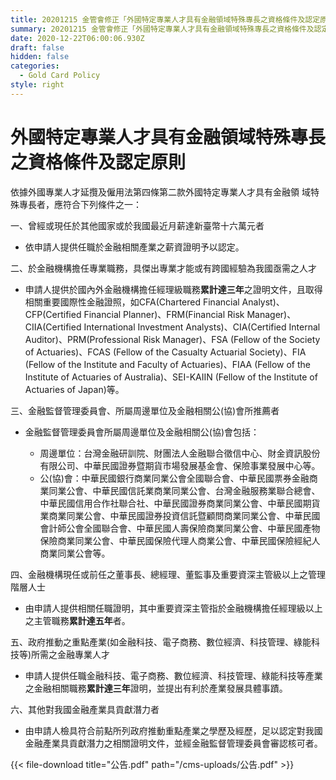```yaml
---
title: 20201215 金管會修正「外國特定專業人才具有金融領域特殊專長之資格條件及認定原則」
summary: 20201215 金管會修正「外國特定專業人才具有金融領域特殊專長之資格條件及認定原則」
date: 2020-12-22T06:00:06.930Z
draft: false
hidden: false
categories:
  - Gold Card Policy
style: right
---
```

# 外國特定專業人才具有金融領域特殊專長之資格條件及認定原則

依據外國專業人才延攬及僱用法第四條第二款外國特定專業人才具有金融領 域特殊專長者，應符合下列條件之一：

一、曾經或現任於其他國家或於我國最近月薪達新臺幣十六萬元者

* 依申請人提供任職於金融相關產業之薪資證明予以認定。

二、於金融機構擔任專業職務，具傑出專業才能或有跨國經驗為我國亟需之人才

* 申請人提供於國內外金融機構擔任經理級職務**累計達三年**之證明文件，且取得相關重要國際性金融證照，如CFA(Chartered Financial Analyst)、CFP(Certified Financial Planner)、FRM(Financial Risk Manager)、CIIA(Certified International Investment Analysts)、CIA(Certified Internal Auditor)、PRM(Professional Risk Manager)、FSA (Fellow of the Society of Actuaries)、FCAS (Fellow of the Casualty Actuarial Society)、FIA (Fellow of the Institute and Faculty of Actuaries)、FIAA (Fellow of the Institute of Actuaries of Australia)、SEI-KAIIN (Fellow of the Institute of Actuaries of Japan)等。

三、金融監督管理委員會、所屬周邊單位及金融相關公(協)會所推薦者

* 金融監督管理委員會所屬周邊單位及金融相關公(協)會包括：

  * 周邊單位：台灣金融研訓院、財團法人金融聯合徵信中心、財金資訊股份有限公司、中華民國證券暨期貨市場發展基金會、保險事業發展中心等。
  * 公(協)會：中華民國銀行商業同業公會全國聯合會、中華民國票券金融商業同業公會、中華民國信託業商業同業公會、台灣金融服務業聯合總會、中華民國信用合作社聯合社、中華民國證券商業同業公會、中華民國期貨業商業同業公會、中華民國證券投資信託暨顧問商業同業公會、中華民國會計師公會全國聯合會、中華民國人壽保險商業同業公會、中華民國產物保險商業同業公會、中華民國保險代理人商業公會、中華民國保險經紀人商業同業公會等。

四、金融機構現任或前任之董事長、總經理、董監事及重要資深主管級以上之管理階層人士

* 由申請人提供相關任職證明，其中重要資深主管指於金融機構擔任經理級以上之主管職務**累計達五年**者。

五、政府推動之重點產業(如金融科技、電子商務、數位經濟、科技管理、綠能科技等)所需之金融專業人才

* 申請人提供任職金融科技、電子商務、數位經濟、科技管理、綠能科技等產業之金融相關職務**累計達三年**證明，並提出有利於產業發展具體事蹟。

六、其他對我國金融產業具貢獻潛力者

* 由申請人檢具符合前點所列政府推動重點產業之學歷及經歷，足以認定對我國金融產業具貢獻潛力之相關證明文件，並經金融監督管理委員會審認核可者。

{{< file-download title="公告.pdf" path="/cms-uploads/公告.pdf" >}}